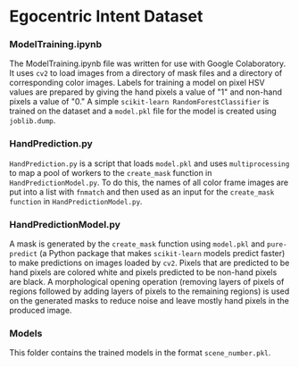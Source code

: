 Egocentric Intent Dataset
===========
### ModelTraining.ipynb

The ModelTraining.ipynb file was written for use with Google Colaboratory. It uses <code>cv2</code> to load images from a directory of mask files and a directory of corresponding color images. Labels for training a model on pixel HSV values are prepared by giving the hand pixels a value of "1" and non-hand pixels a value of "0." A simple <code>scikit-learn RandomForestClassifier</code> is trained on the dataset and a <code>model.pkl</code> file for the model is created using <code>joblib.dump</code>.

### HandPrediction.py

<code>HandPrediction.py</code> is a script that loads <code>model.pkl</code> and uses <code>multiprocessing</code> to map a pool of workers to the <code>create_mask</code> function in <code>HandPredictionModel.py</code>. To do this, the names of all color frame images are put into a list with <code>fnmatch</code> and then used as an input for the <code>create_mask function</code> in <code>HandPredictionModel.py</code>. 

### HandPredictionModel.py

A mask is generated by the <code>create_mask</code> function using <code>model.pkl</code> and <code>pure-predict</code> (a Python package that makes <code>scikit-learn</code> models predict faster) to make predictions on images loaded by <code>cv2</code>. Pixels that are predicted to be hand pixels are colored white and pixels predicted to be non-hand pixels are black. A morphological opening operation (removing layers of pixels of regions followed by adding layers of pixels to the remaining regions) is used on the generated masks to reduce noise and leave mostly hand pixels in the produced image.

### Models

This folder contains the trained models in the format <code>scene_number.pkl</code>. 
